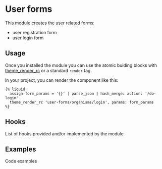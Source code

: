 # User forms

This module creates the user related forms:
- user registration form
- user login form

## Usage

Once you installed the module you can use the atomic buiding blocks with [theme_render_rc](https://documentation.platformos.com/api-reference/liquid/platformos-tags#theme_render_rc) or a standard `render` tag.

In your project, you can render the component like this:

```
{% liquid
  assign form_params = '{}' | parse_json | hash_merge: action: '/do-login'
  theme_render_rc 'user-forms/organisms/login', params: form_params
%}
```

## Hooks

List of hooks provided and/or implemented by the module

## Examples

Code examples
